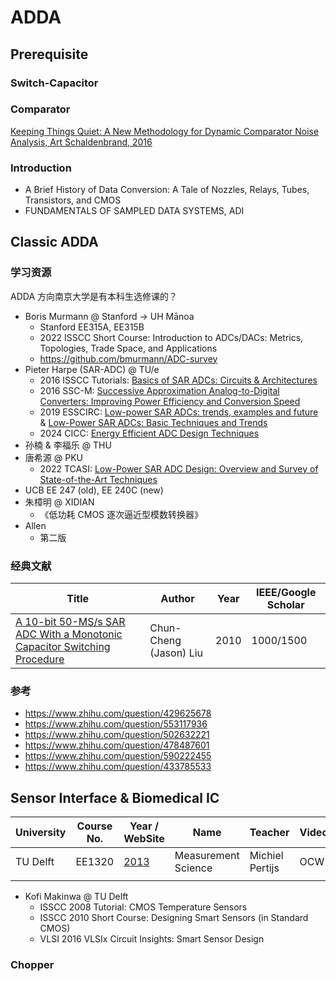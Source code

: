 # ADDA

## Prerequisite

### Switch-Capacitor

### Comparator

[Keeping Things Quiet: A New Methodology for Dynamic Comparator Noise Analysis, Art Schaldenbrand, 2016](https://www.cadence.com/content/dam/cadence-www/global/en_US/videos/tools/custom-_ic_analog_rf_design/NoiseAnalyisposting201612Chalk%20Talk.pdf)

### Introduction

- A Brief History of Data Conversion: A Tale of Nozzles, Relays, Tubes, Transistors, and CMOS
- FUNDAMENTALS OF SAMPLED DATA SYSTEMS, ADI

## Classic ADDA

###  学习资源

ADDA 方向南京大学是有本科生选修课的？

- Boris Murmann @ Stanford → UH Mānoa
  - Stanford EE315A, EE315B
  - 2022 ISSCC Short Course: Introduction to ADCs/DACs: Metrics, Topologies, Trade Space, and Applications
  - https://github.com/bmurmann/ADC-survey
- Pieter Harpe (SAR-ADC) @ TU/e
  - 2016 ISSCC Tutorials: [Basics of SAR ADCs: Circuits & Architectures](https://resourcecenter.sscs.ieee.org/education/short-courses/sscstut20160090)
  - 2016 SSC-M: [Successive Approximation Analog-to-Digital Converters: Improving Power Efficiency and Conversion Speed](https://ieeexplore.ieee.org/document/7743043)
  - 2019 ESSCIRC: [Low-power SAR ADCs: trends, examples and future](https://ieeexplore.ieee.org/document/8902871) & [Low-Power SAR ADCs: Basic Techniques and Trends](https://ieeexplore.ieee.org/document/9908164)
  - 2024 CICC: [Energy Efficient ADC Design Techniques](https://ieeexplore.ieee.org/document/10529035)
- 孙楠 & 李福乐 @ THU
- 唐希源 @ PKU
  - 2022 TCASI: [Low-Power SAR ADC Design: Overview and Survey of State-of-the-Art Techniques](https://ieeexplore.ieee.org/document/9761973)
- UCB EE 247 (old), EE 240C (new)
- 朱樟明 @ XIDIAN
  - 《低功耗 CMOS 逐次逼近型模数转换器》
- Allen
  - 第二版




### 经典文献

| Title                                                        | Author                 | Year | IEEE/Google Scholar |
| ------------------------------------------------------------ | ---------------------- | ---- | ------------------- |
| [A 10-bit 50-MS/s SAR ADC With a Monotonic Capacitor Switching Procedure](https://ieeexplore.ieee.org/document/5437496) | Chun-Cheng (Jason) Liu | 2010 | 1000/1500           |


### 参考

- https://www.zhihu.com/question/429625678
- https://www.zhihu.com/question/553117936
- https://www.zhihu.com/question/502632221
- https://www.zhihu.com/question/478487601
- https://www.zhihu.com/question/590222455
- https://www.zhihu.com/question/433785533




## Sensor Interface & Biomedical IC


| University | Course No. | Year / WebSite                                              | Name                | Teacher         | Video | Slide |
| ---------- | ---------- | ----------------------------------------------------------- | ------------------- | --------------- | ----- | ----- |
| TU Delft   | EE1320     | [2013](https://ocw.tudelft.nl/courses/measurement-science/) | Measurement Science | Michiel Pertijs | OCW   | OCW   |
|            |            |                                                             |                     |                 |       |       |



- Kofi Makinwa @ TU Delft
  - ISSCC 2008 Tutorial: CMOS Temperature Sensors
  - ISSCC 2010 Short Course: Designing Smart Sensors (in Standard CMOS)
  - VLSI 2016 VLSIx Circuit Insights: Smart Sensor Design

 
### Chopper

